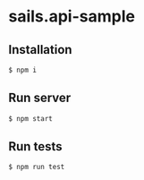 # sails.api-sample

## Installation
```sh
$ npm i
```
## Run server
```sh
$ npm start
```
## Run tests
```sh
$ npm run test
```
